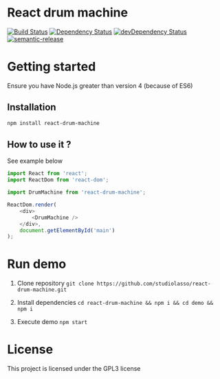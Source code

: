 # React drum machine

[![Build Status](https://travis-ci.org/StudioLasso/Drumkit.svg?branch=redux)](https://travis-ci.org/StudioLasso/react-drum-machine)
[![Dependency Status](https://david-dm.org/studiolasso/Drumkit.svg)](https://david-dm.org/studiolasso/react-drum-machine)
[![devDependency Status](https://david-dm.org/studiolasso/social-music-studio/dev-status.svg)](https://david-dm.org/studiolasso/react-drum-machine#info=devDependencies)
[![semantic-release](https://img.shields.io/badge/%20%20%F0%9F%93%A6%F0%9F%9A%80-semantic--release-e10079.svg?style=flat-square)](https://github.com/semantic-release/semantic-release)

# Getting started

Ensure you have Node.js greater than version 4 (because of ES6)

## Installation

```bash
npm install react-drum-machine
```

## How to use it ?

See example below

```javascript
import React from 'react';
import ReactDom from 'react-dom';

import DrumMachine from 'react-drum-machine';

ReactDom.render(
	<div>
		<DrumMachine />
	</div>,
	document.getElementById('main')
);
```

# Run demo

1. Clone repository `git clone https://github.com/studiolasso/react-drum-machine.git`

2. Install dependencies `cd react-drum-machine && npm i && cd demo && npm i`

3. Execute demo `npm start`

# License

This project is licensed under the GPL3 license